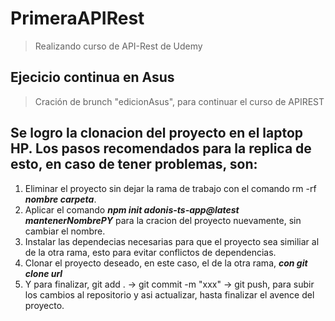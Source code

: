 # PrimeraAPIRest
> Realizando curso de API-Rest de Udemy

## Ejecicio continua en Asus
> Cración de brunch "edicionAsus", para continuar el curso de APIREST

## Se logro la clonacion del proyecto en el laptop HP. Los pasos recomendados para la replica de esto, en caso de tener problemas, son:
1. Eliminar el proyecto sin dejar la rama de trabajo con el comando rm -rf ***nombre carpeta***.
2. Aplicar el comando ***npm init adonis-ts-app@latest mantenerNombrePY*** para la cracion del proyecto nuevamente, sin cambiar el nombre.
3. Instalar las dependecias necesarias para que el proyecto sea similiar al de la otra rama, esto para evitar conflictos de dependencias.
4. Clonar el proyecto deseado, en este caso, el de la otra rama, ***con git clone url***
5. Y para finalizar, git add . -> git commit -m "xxx" -> git push, para subir los cambios al repositorio y asi actualizar, hasta finalizar el avence del proyecto.  
